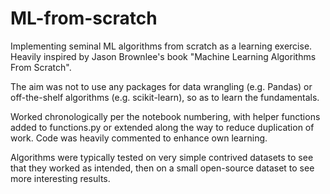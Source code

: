 # ML-from-scratch
Implementing seminal ML algorithms from scratch as a learning exercise.
Heavily inspired by Jason Brownlee's book "Machine Learning Algorithms From Scratch".

The aim was not to use any packages for data wrangling (e.g. Pandas) or off-the-shelf algorithms (e.g. scikit-learn), so as to learn the fundamentals.

Worked chronologically per the notebook numbering, with helper functions added to functions.py or extended along the way to reduce duplication of work. Code was heavily commented to enhance own learning.

Algorithms were typically tested on very simple contrived datasets to see that they worked as intended, then on a small open-source dataset to see more interesting results.